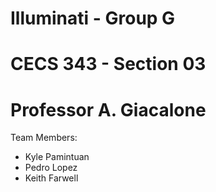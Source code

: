 # Illuminati - Group G
# CECS 343 - Section 03
# Professor A. Giacalone
Team Members:
* Kyle Pamintuan
* Pedro Lopez
* Keith Farwell

